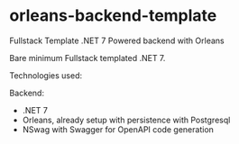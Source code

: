 # orleans-backend-template
Fullstack Template .NET 7 Powered backend with Orleans

Bare minimum Fullstack templated .NET 7.

Technologies used:

Backend:
- .NET 7
- Orleans, already setup with persistence with Postgresql
- NSwag with Swagger for OpenAPI code generation

